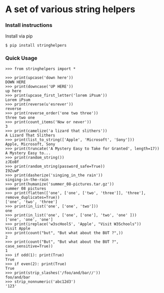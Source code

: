 # A set of various string helpers

### Install instructions
Install via pip

    $ pip install stringhelpers


### Quick Usage

    >>> from stringhelpers import *

    >>> print(upcase('down here'))
    DOWN HERE
    >>> print(downcase('UP HERE'))
    up here
    >>> print(upcase_first_letter('lorem iPsum'))
    Lorem iPsum
    >>> print(reverse(u'esrever'))
    reverse
    >>> print(reverse_order('one two three'))
    three two one
    >>> print(count_items('Now or never'))
    3
    >>> print(camelize('a lizard that slithers'))
    A Lizard That Slithers
    >>> print(list_to_string(['Apple', 'Microsoft', 'Sony']))
    Apple, Microsoft, Sony
    >>> print(truncate('A Mystery Easy to Take for Granted', length=17))
    A Mystery Easy to...
    >>> print(random_string())
    zJEoBf
    >>> print(random_string(password_safe=True))
    I9ZuwP
    >>> print(dasherize('singing_in_the rain'))
    singing-in-the-rain
    >>> print(humanize('summer_08-pictures.tar.gz'))
    summer 08 pictures
    >>> print(flatten(['one', ['one', ['two', 'three']], 'three'], remove_duplicates=True))
    ['one', 'two', 'three']
    >>> print(in_list('one', ['one', 'two']))
    one
    >>> print(in_list('one', ['one', ['one'], 'two', 'one' ]))
    ['one', 'one', 'one']
    >>> print(ireplace('w3scHoolS', 'Apple', "Visit W3Schools"))
    Visit Apple
    >>> print(count("but", "But what about the BUT ?",))
    2
    >>> print(count("But", "But what about the BUT ?", case_sensitive=True))
    1
    >>> if odd(1): print(True)
    True
    >>> if even(2): print(True)
    True
    >>> print(strip_slashes('/foo/and/bar//'))
    foo/and/bar
    >>> strip_nonnumeric('abc12d3')
    '123'
